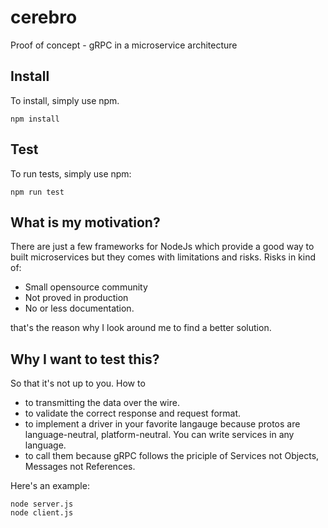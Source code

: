 # cerebro
Proof of concept - gRPC in a microservice architecture

## Install
To install, simply use npm.

```
npm install
```

## Test
To run tests, simply use npm:

```
npm run test
```

## What is my motivation?
There are just a few frameworks for NodeJs which provide a good way to built microservices but they comes with limitations and risks.
Risks in kind of:

* Small opensource community
* Not proved in production
* No or less documentation.

that's the reason why I look around me to find a better solution.


## Why I want to test this?
So that it's not up to you. How to

   * to transmitting the data over the wire.
   * to validate the correct response and request format.
   * to implement a driver in your favorite langauge because protos are language-neutral, platform-neutral. You can write services in any language.
   * to call them because gRPC follows the priciple of Services not Objects, Messages not References.


Here's an example:

```shell
node server.js
node client.js
```